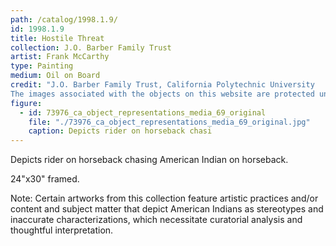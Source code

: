 ```yaml
---
path: /catalog/1998.1.9/
id: 1998.1.9
title: Hostile Threat
collection: J.O. Barber Family Trust
artist: Frank McCarthy
type: Painting
medium: Oil on Board
credit: "J.O. Barber Family Trust, California Polytechnic University
The images associated with the objects on this website are protected under United States copyright laws. We are pleased to share these materials as an educational resource for the public for non-commercial, educational and personal use only, or for fair use as defined by law."
figure:
  - id: 73976_ca_object_representations_media_69_original
    file: "./73976_ca_object_representations_media_69_original.jpg"
    caption: Depicts rider on horseback chasi
---
```

Depicts rider on horseback chasing American Indian on horseback.

24"x30"
framed.

Note: Certain artworks from this collection feature artistic practices and/or content and subject matter that depict American Indians as stereotypes and inaccurate characterizations, which necessitate curatorial analysis and thoughtful interpretation.
